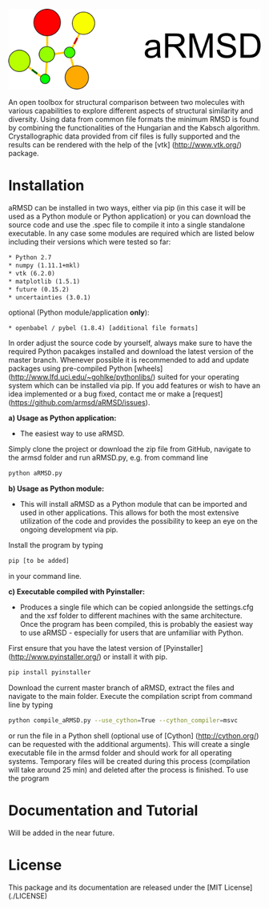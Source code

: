 
![alt tag](./aRMSD_logo.png)

An open toolbox for structural comparison between two molecules with various capabilities to explore different aspects of structural similarity and diversity. Using data from common file formats the minimum RMSD is found by combining the functionalities of the Hungarian and the Kabsch algorithm. Crystallographic data provided from cif files is fully supported and the results can be rendered with the help of the [vtk] (http://www.vtk.org/) package. 

# Installation
aRMSD can be installed in two ways, either via pip (in this case it will be used as a Python module or Python application) or you can download the source code and use the .spec file to compile it into a single standalone executable. In any case some modules are required which are listed below including their versions which were tested so far:

    * Python 2.7
    * numpy (1.11.1+mkl)
    * vtk (6.2.0)
    * matplotlib (1.5.1)
    * future (0.15.2)
    * uncertainties (3.0.1)

optional (Python module/application **only**):

    * openbabel / pybel (1.8.4) [additional file formats]

In order adjust the source code by yourself, always make sure to have the required Python pacakges installed and download the latest version of the master branch. Whenever possible it is recommended to add and update packages using pre-compiled Python [wheels] (http://www.lfd.uci.edu/~gohlke/pythonlibs/) suited for your operating system which can be installed via pip. If you add features or wish to have an idea implemented or a bug fixed, contact me or make a [request] (https://github.com/armsd/aRMSD/issues).

**a) Usage as Python application:**

- The easiest way to use aRMSD.

Simply clone the project or download the zip file from GitHub, navigate to the armsd folder and run aRMSD.py, e.g. from command line

```bash
python aRMSD.py
```

**b) Usage as Python module:**

- This will install aRMSD as a Python module that can be imported and used in other applications. This allows for both the most extensive utilization of the code and provides the possibility to keep an eye on the ongoing development via pip.

Install the program by typing

```bash
pip [to be added]
```

in your command line.

**c) Executable compiled with Pyinstaller:**

- Produces a single file which can be copied anlongside the settings.cfg and the xsf folder to different machines with the same architecture. Once the program has been compiled, this is probably the easiest way to use aRMSD - especially for users that are unfamiliar with Python. 

First ensure that you have the latest version of [Pyinstaller] (http://www.pyinstaller.org/) or install it with pip.

```bash
pip install pyinstaller
```

Download the current master branch of aRMSD, extract the files and navigate to the main folder. Execute the compilation script from command line by typing

```bash
python compile_aRMSD.py --use_cython=True --cython_compiler=msvc
```
or run the file in a Python shell (optional use of [Cython] (http://cython.org/) can be requested with the additional arguments). This will create a single executable file in the armsd folder and should work for all operating systems. Temporary files will be created during this process (compilation will take around 25 min) and deleted after the process is finished. To use the program

# Documentation and Tutorial
Will be added in the near future.

# License
This package and its documentation are released under the [MIT License] (./LICENSE)
